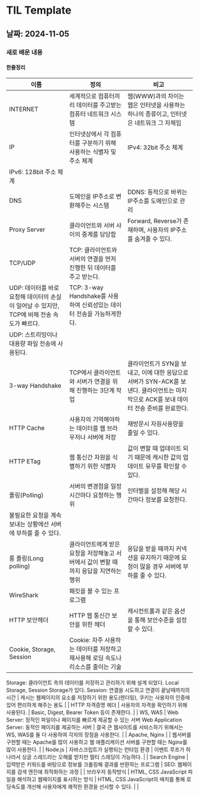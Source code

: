 # TIL Template

## 날짜: 2024-11-05

### 새로 배운 내용
#### 한줄정리
| 이름 | 정의 | 비고 |
| --- | --- | --- |
| INTERNET | 세계적으로 컴퓨터끼리 데이터를 주고받는 컴퓨터 네트워크 시스템 | 웹(WWW)과의 차이는 웹은 인터넷을 사용하는 하나의 종류이고, 인터넷은 네트워크 그 자체임 |
| IP | 인터넷상에서 각 컴퓨터를 구분하기 위해 사용하는 식별자 및 주소 체계 | IPv4: 32bit 주소 체계
IPv6: 128bit 주소 체계 |
| DNS | 도메인을 IP주소로 변환해주는 시스템 | DDNS: 동적으로 바뀌는 IP주소를 도메인으로 관리 |
| Proxy Server | 클라이언트와 서버 사이의 중계를 담당함 | Forward, Reverse가 존재하며, 사용자의 IP주소를 숨겨줄 수 있다. |
| TCP/UDP | TCP: 클라이언트와 서버의 연결을 먼저 진행한 뒤 데이터를 주고 받는다.
UDP: 데이터를 바로 요청해 데이터의 손실이 일어날 수 있지만, TCP에 비해 전송 속도가 빠르다. | TCP: 3-way Handshake를 사용하여 신뢰성있는 데이터 전송을 가능하게한다.
UDP: 스트리밍이나 대용량 파일 전송에 사용된다. |
| 3-way Handshake | TCP에서 클라이언트와 서버가 연결을 위해 진행하는 3단계 작업 | 클라이언트가 SYN을 보내고, 이에 대한 응답으로 서버가 SYN-ACK를 보낸다. 클라이언트는 마지막으로 ACK를 보내 데이터 전송 준비를 완료한다. |
| HTTP Cache | 사용자의 기억해야하는 데이터를 웹 브라우저나 서버에 저장 | 재방문시 자원사용량을 줄일 수 있다. |
| HTTP ETag | 웹 통신간 자원을 식별하기 위한 식별자 | 값이 변할 때 업데이트 되기 때문에 캐시한 값의 업데이트 유무를 확인할 수 있다. |
| 폴링(Polling) | 서버의 변경점을 일정시간마다 요청하는 행위 | 인터벌을 설정해 해당 시간마다 정보를 요청한다.
불필요한 요청을 계속 보내는 상황에선 서버에 부하를 줄 수 있다. |
| 롱 폴링(Long polling) | 클라이언트에게 받은 요청을 저장해놓고 서버에서 값이 변할 때까지 응답을 지연하는 행위 | 응답을 받을 때까지 커넥션을 유지하기 때문에 요청이 많을 경우 서버에 부하를 줄 수 있다. |
| WireShark | 패킷을 볼 수 있는 프로그램 |  |
| HTTP 보안헤더 | HTTP 웹 통신간 보안을 위한 헤더 | 캐시컨트롤과 같은 옵션을 통해 보안수준을 설정할 수 있다. |
| Cookie, Storage, Session | Cookie: 자주 사용하는 데이터를 저장하고 재사용해 로딩 속도나 리소스를 줄이는 기술
Storage: 클라이언트 측의 데이터를 저장하고 관리하기 위해 설계 되었다. Local Storage, Session Storage가 있다.
Session: 연결을 시도하고 연결이 끝날때까지의 시간 | 캐시는 웹페이지의 요소를 저장하기 위한 용도(렌더링), 쿠키는 사용자의 인증에 있어 편리하게 해주는 용도 |
| HTTP 자격증명 헤더 | 사용자의 자격을 확인하기 위해 사용된다. | Basic, Digest, Bearer Token 등이 존재한다. |
| WS, WAS | Web Server: 정적인 파일이나 페이지를 빠르게 제공할 수 있는 서버
Web Application Server: 동적인 페이지를 제공하는 서버 | 결국 큰 웹사이트를 서비스하기 위해서는 WS, WAS를 둘 다 사용하여 각자의 장점을 사용한다. |
| Apache, Nginx |  | 웹서버를 구현할 때는 Apache를 많이 사용하고 웹 애플리케이션 서버를 구현할 때는 Nginx를 많이 사용한다. |
| Node.js | 자바스크립트가 실행되는 런타임 환경 | 이벤트 루프가 하나라서 싱글 스레드라는 오해를 받지만 멀티 스레딩이 가능하다. |
| Search Engine | 입력받은 키워드를 바탕으로 정보를 크롤링해 결과를 반환하는 프로그램 | SEO: 웹페이지를 검색 엔진에 최적화하는 과정 |
| 브라우저 동작방식 | HTML, CSS JavaScript 파일을 해석하고 웹페이지를 표시하는 방식 | HTML, CSS JavaScript의 배치를 통해 로딩속도를 개선해 사용자에게 쾌적한 환경을 선사할 수 있다. |
| <script> | HTML 파일 내에서 자바스크립트를 사용하게 해주는 태그 | async: 스크립트를 비동기적으로 로드하여 스크립트의 로딩이 HTML파싱을 방해하지 않게함.
defer: HTML의 파싱이 끝난 후에 스크립트가 실행된다. |
| <link> | HTML 파일 내에서 CSS를 사용하게 해주는 태그 | 스크립트와 다르게 배치에 영향을 주고받지않는다. |
| SSR, CSR, SSG | SSR: 서버측에서 렌더링을 진행한 뒤 페이지를 출력하는 방식
CSR: 처음 페이지를 요청한 뒤 다음부터는 데이터만 요청을 해 클라이언트 측에서 렌더링을 진행
SSG: 웹페이지를 미리 정적파일로 렌더링한 뒤 요청이 있으면 해당 정적파일을 보냄 | SSR은 첫 화면 로딩 속도가 빠르지만 서버에 부하가 생길 수 있다.
CSR 첫 페이지 로딩속도가 느리고 검색엔진 최적화에 좋지않다.
SSG: 잦은 변화에 대응하게 되면 느려진다. |

### 오늘의 회고
- 오늘은 웹 응용파트를 배웠다. 또 배운내용이 많이 늘어나서 복습을 철저히 할 예정이다.
- REST API를 작성해야 다음 파트를 진행하기 편하다는 것을 알았다. 잠깐 홈페이지 이벤트처리부분을 멈추고 먼저 해야겠다.

### 참고 자료 및 링크
- [링크 제목](URL)
- [링크 제목](URL)
